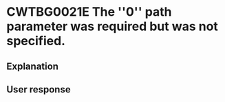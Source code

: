 # CWTBG0021E The ''0'' path parameter was required but was not specified.

## Explanation

## User response